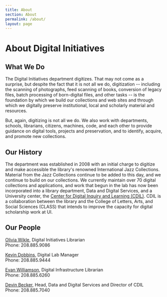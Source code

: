 ```yaml
---
title: About
section: About
permalink: /about/
layout: page
---
```


<h1 class="py-4">About Digital Initiatives</h1>

## What We Do

The Digital Initiatives department digitizes. That may not come as a surprise, but despite the fact that it is not all we do, digitization -- including the scanning of photographs, feed scanning of books, conversion of legacy files, batch processing of born-digital files, and other tasks -- is the foundation by which we build our collections and web sites and through which we digitally preserve institutional, local and scholarly material and resources.

But, again, digitizing is not all we do. We also work with departments, schools, librarians, citizens, machines, code, and each other to provide guidance on digital tools, projects and preservation, and to identify, acquire, and promote new collections.

## Our History

The department was established in 2008 with an initial charge to digitize and make accessible the library's renowned International Jazz Collections. Material from the Jazz Collections continue to be added to this day, and we continue to build on our collections. We currently maintain over 70 digital collections and applications, and work that begun in the lab has now been incorporated into a library department, Data and Digital Services, and a University center, the [Center for Digital Inquiry and Learning (CDIL)](https://cdil.lib.uidaho.edu). CDIL is a collaboration between the library and the College of Letters, Arts, and Social Sciences (CLASS) that intends to improve the capacity for digital scholarship work at UI.

## Our People

[Olivia Wikle](mailto:omwikle@uidaho.edu), Digital Initiatives Librarian  
Phone: 208.885.9086

[Kevin Dobbins](mailto:kdobbins@uidaho.edu), Digital Lab Manager  
Phone: 208.885.9444

[Evan Williamson](mailto:ewilliamson@uidaho.edu), Digital Infrastructure Librarian  
Phone: 208.885.6260

[Devin Becker](dbecker@uidaho.edu), Head, Data and Digital Services and Director of CDIL  
Phone: 208.885.7040
